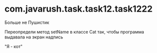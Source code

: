 # com.javarush.task.task12.task1222
Больше не Пушистик

Переопредели метод setName в классе Cat так, чтобы программа выдавала на экран надпись

"Я - кот"
